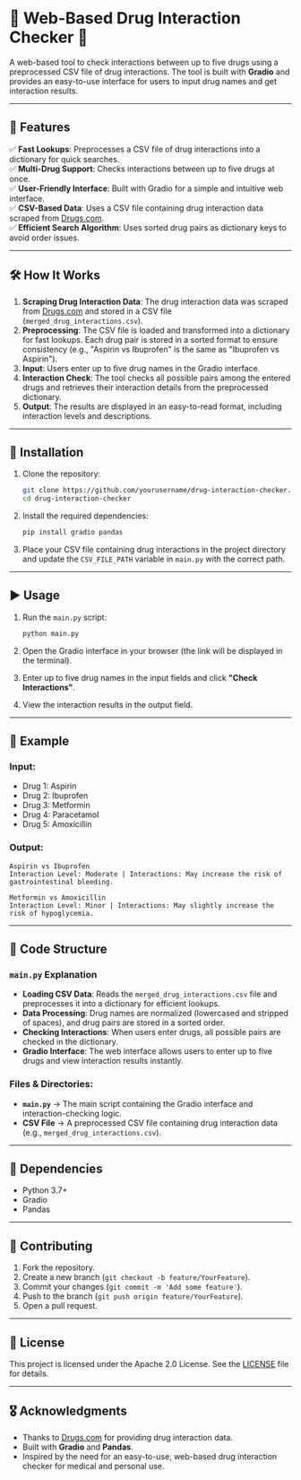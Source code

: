 # 💊 Web-Based Drug Interaction Checker 🧪

A web-based tool to check interactions between up to five drugs using a preprocessed CSV file of drug interactions. The tool is built with **Gradio** and provides an easy-to-use interface for users to input drug names and get interaction results.

---

## 🚀 Features

✅ **Fast Lookups**: Preprocesses a CSV file of drug interactions into a dictionary for quick searches.  
✅ **Multi-Drug Support**: Checks interactions between up to five drugs at once.  
✅ **User-Friendly Interface**: Built with Gradio for a simple and intuitive web interface.  
✅ **CSV-Based Data**: Uses a CSV file containing drug interaction data scraped from [Drugs.com](https://www.drugs.com).  
✅ **Efficient Search Algorithm**: Uses sorted drug pairs as dictionary keys to avoid order issues.

---

## 🛠 How It Works

1. **Scraping Drug Interaction Data**: The drug interaction data was scraped from [Drugs.com](https://www.drugs.com) and stored in a CSV file (`merged_drug_interactions.csv`).
2. **Preprocessing**: The CSV file is loaded and transformed into a dictionary for fast lookups. Each drug pair is stored in a sorted format to ensure consistency (e.g., "Aspirin vs Ibuprofen" is the same as "Ibuprofen vs Aspirin").
3. **Input**: Users enter up to five drug names in the Gradio interface.
4. **Interaction Check**: The tool checks all possible pairs among the entered drugs and retrieves their interaction details from the preprocessed dictionary.
5. **Output**: The results are displayed in an easy-to-read format, including interaction levels and descriptions.

---

## 🔧 Installation

1. Clone the repository:
   ```bash
   git clone https://github.com/yourusername/drug-interaction-checker.git
   cd drug-interaction-checker
   ```

2. Install the required dependencies:
   ```bash
   pip install gradio pandas
   ```

3. Place your CSV file containing drug interactions in the project directory and update the `CSV_FILE_PATH` variable in `main.py` with the correct path.

---

## ▶️ Usage

1. Run the `main.py` script:
   ```bash
   python main.py
   ```

2. Open the Gradio interface in your browser (the link will be displayed in the terminal).

3. Enter up to five drug names in the input fields and click **"Check Interactions"**.

4. View the interaction results in the output field.

---

## 📌 Example

### Input:
- Drug 1: Aspirin  
- Drug 2: Ibuprofen  
- Drug 3: Metformin  
- Drug 4: Paracetamol  
- Drug 5: Amoxicillin  

### Output:
```
Aspirin vs Ibuprofen
Interaction Level: Moderate | Interactions: May increase the risk of gastrointestinal bleeding.

Metformin vs Amoxicillin
Interaction Level: Minor | Interactions: May slightly increase the risk of hypoglycemia.
```

---

## 📂 Code Structure

### `main.py` Explanation

- **Loading CSV Data**: Reads the `merged_drug_interactions.csv` file and preprocesses it into a dictionary for efficient lookups.
- **Data Processing**: Drug names are normalized (lowercased and stripped of spaces), and drug pairs are stored in a sorted order.
- **Checking Interactions**: When users enter drugs, all possible pairs are checked in the dictionary.
- **Gradio Interface**: The web interface allows users to enter up to five drugs and view interaction results instantly.

### Files & Directories:
- **`main.py`** → The main script containing the Gradio interface and interaction-checking logic.
- **CSV File** → A preprocessed CSV file containing drug interaction data (e.g., `merged_drug_interactions.csv`).

---

## 📜 Dependencies

- Python 3.7+
- Gradio
- Pandas

---

## 🤝 Contributing

1. Fork the repository.
2. Create a new branch (`git checkout -b feature/YourFeature`).
3. Commit your changes (`git commit -m 'Add some feature'`).
4. Push to the branch (`git push origin feature/YourFeature`).
5. Open a pull request.

---

## 📝 License

This project is licensed under the Apache 2.0 License. See the [LICENSE](LICENSE) file for details.

---

## 🎖 Acknowledgments

- Thanks to [Drugs.com](https://www.drugs.com) for providing drug interaction data.
- Built with **Gradio** and **Pandas**.
- Inspired by the need for an easy-to-use, web-based drug interaction checker for medical and personal use.
